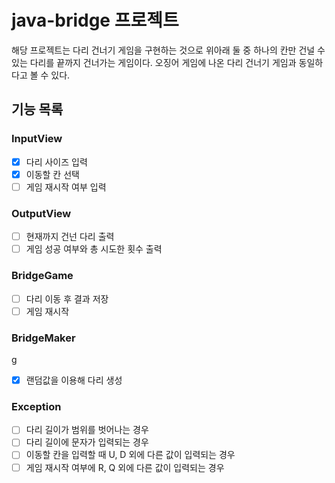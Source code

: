 # java-bridge 프로젝트

해당 프로젝트는 다리 건너기 게임을 구현하는 것으로 위아래 둘 중 하나의 칸만 건널 수 있는 다리를 끝까지 건너가는 게임이다. 오징어 게임에 나온 다리 건너기 게임과 동일하다고 볼 수 있다.

## 기능 목록
### InputView

-[x] 다리 사이즈 입력
-[x] 이동할 칸 선택
-[ ] 게임 재시작 여부 입력

### OutputView

-[ ] 현재까지 건넌 다리 출력
-[ ] 게임 성공 여부와 총 시도한 횟수 출력

### BridgeGame

-[ ] 다리 이동 후 결과 저장
-[ ] 게임 재시작

### BridgeMaker
g
-[x] 랜덤값을 이용해 다리 생성

### Exception

-[ ] 다리 길이가 범위를 벗어나는 경우
-[ ] 다리 길이에 문자가 입력되는 경우
-[ ] 이동할 칸을 입력할 때 U, D 외에 다른 값이 입력되는 경우
-[ ] 게임 재시작 여부에 R, Q 외에 다른 값이 입력되는 경우